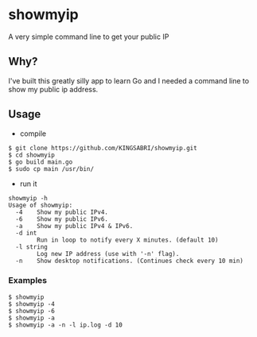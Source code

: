 # showmyip
A very simple command line to get your public IP 

## Why?
I've built this greatly silly app to learn Go and I needed a command line to show my public ip address.

## Usage

- compile
```
$ git clone https://github.com/KINGSABRI/showmyip.git
$ cd showmyip
$ go build main.go
$ sudo cp main /usr/bin/
```

- run it
```
showmyip -h
Usage of showmyip:
  -4    Show my public IPv4.
  -6    Show my public IPv6.
  -a    Show my public IPv4 & IPv6.
  -d int
        Run in loop to notify every X minutes. (default 10)
  -l string
        Log new IP address (use with '-n' flag).
  -n    Show desktop notifications. (Continues check every 10 min)
```

### Examples 
```
$ showmyip
$ showmyip -4 
$ showmyip -6 
$ showmyip -a
$ showmyip -a -n -l ip.log -d 10
```


